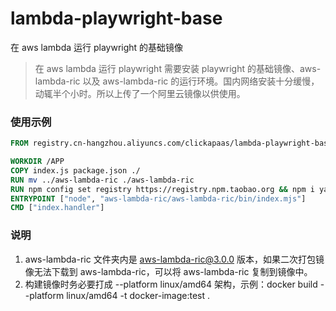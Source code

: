 # lambda-playwright-base
在 aws lambda 运行 playwright 的基础镜像

> 在 aws lambda 运行 playwright 需要安装 playwright 的基础镜像、aws-lambda-ric 以及 aws-lambda-ric 的运行环境。国内网络安装十分缓慢，动辄半个小时。所以上传了一个阿里云镜像以供使用。


### 使用示例
```Dockerfile
FROM registry.cn-hangzhou.aliyuncs.com/clickapaas/lambda-playwright-base:v1.39.0-focal

WORKDIR /APP
COPY index.js package.json ./
RUN mv ../aws-lambda-ric ./aws-lambda-ric
RUN npm config set registry https://registry.npm.taobao.org && npm i yarn -g && yarn
ENTRYPOINT ["node", "aws-lambda-ric/aws-lambda-ric/bin/index.mjs"]
CMD ["index.handler"]
```

### 说明
1. aws-lambda-ric 文件夹内是 aws-lambda-ric@3.0.0 版本，如果二次打包镜像无法下载到 aws-lambda-ric，可以将 aws-lambda-ric 复制到镜像中。
2. 构建镜像时务必要打成 --platform linux/amd64 架构，示例：docker build --platform linux/amd64 -t docker-image:test .
